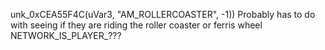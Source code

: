 unk_0xCEA55F4C(uVar3, "AM_ROLLERCOASTER", -1))
Probably has to do with seeing if they are riding the roller coaster or ferris wheel
NETWORK_IS_PLAYER_???